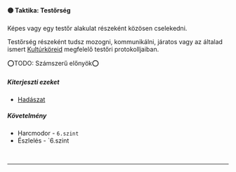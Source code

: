 #### 🟡 Taktika: Testőrség

Képes vagy egy testőr alakulat részeként közösen cselekedni.

Testőrség részeként tudsz mozogni, kommunikálni, járatos vagy az általad ismert [Kultúrköreid](app://obsidian.md/hatterek.kiemelt/kulturkor.md) megfelelő testőri protokolljaiban.  

⭕TODO: Számszerű előnyök⭕

##### Kiterjeszti ezeket

- [Hadászat](../kepzettsegek/hadaszat.md)

##### Követelmény

- Harcmodor - `6.szint`
- Észlelés - `6.szint

<br />

---
